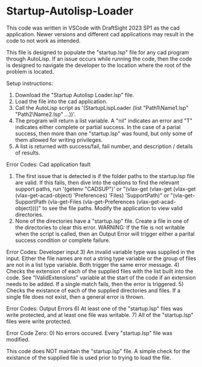 # Startup-Autolisp-Loader

This code was written in VSCode with DraftSight 2023 SP1 as the cad application. Newer versions and different cad applications may result in the code to not work as intended. 

This file is designed to populate the "startup.lsp" file for any cad program through AutoLisp. If an issue occurs while running the code, then the code is designed to navigate the developer to the location where the root of the problem is located. 

Setup instructions:
1) Download the "Startup Autolisp Loader.lsp" file.
2) Load the file into the cad application.
3) Call the AutoLisp script as '(StartupLispLoader (list "Path1\\Name1.lsp" "Path2\\Name2.lsp" ...))'.
4) The program will return a list variable. A "nil" indicates an error and "T" indicates either complete or partial success. In the case of a parial success, then more than one "startup.lsp" was found, but only some of them allowed for writing privileges. 
5) A list is returned with success/fail, fail number, and description / details of results.

Error Codes: Cad application fault
1) The first issue that is detected is if the folder paths to the startup.lsp file are valid. If this fails, then dive into the options to find the relevant support paths, run '(getenv "CADSUP")' or "(vlax-get (vlax-get (vlax-get (vlax-get-acad-object) 'Preferences) 'Files) 'SupportPath)" or "(vla-get-SupportPath (vla-get-Files (vla-get-Preferences (vlax-get-acad-object))))" to see the file paths. Modify the application to view valid directories.
2) None of the directories have a "startup.lsp" file. Create a file in one of the directories to clear this error. WARNING: If the file is not writable when the script is called, then an Output Error will trigger either a parital success condition or complete failure.

Error Codes: Developer input
3) An invalid variable type was supplied in the input. Either the file names are not a string type variable or the group of files are not in a list type variable. Both trigger the same error message.
4) Checks the extension of each of the supplied files with the list built into the code. See "lValidExtensions" variable at the start of the code if an extension needs to be added. If a single match fails, then the error is triggered. 
5) Checks the existance of each of the supplied directories and files. If a single file does not exist, then a general error is thrown. 

Error Codes: Output Errors
6) At least one of the "startup.lsp" files was write protected, and at least one file was writable.
7) All of the "startup.lsp" files were write protected.

Error Code Zero:
0) No errors occured. Every "startup.lsp" file was modified.

This code does NOT maintain the "startup.lsp" file. A simple check for the existance of the supplied file is used prior to trying to load the file. 
